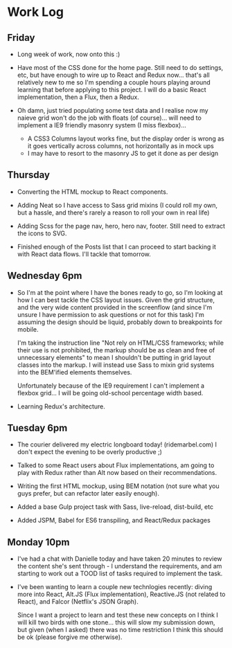 # Work Log

## Friday

- Long week of work, now onto this :)

- Have most of the CSS done for the home page. Still need to do settings, etc,
  but have enough to wire up to React and Redux now... that's all relatively new
  to me so I'm spending a couple hours playing around learning that before applying
  to this project.
  I will do a basic React implementation, then a Flux, then a Redux.

- Oh damn, just tried populating some test data and I realise now my naieve grid
  won't do the job with floats (of course)... will need to implement a IE9 friendly
  masonry system (I miss flexbox)...
  - A CSS3 Columns layout works fine, but the display order is wrong as it goes
    vertically across columns, not horizontally as in mock ups
  - I may have to resort to the masonry JS to get it done as per design

## Thursday

- Converting the HTML mockup to React components.

- Adding Neat so I have access to Sass grid mixins (I could roll my own, but a hassle,
  and there's rarely a reason to roll your own in real life)

- Adding Scss for the page nav, hero, hero nav, footer. Still need to extract the
  icons to SVG.

- Finished enough of the Posts list that I can proceed to start backing it with
  React data flows. I'll tackle that tomorrow.

## Wednesday 6pm

- So I'm at the point where I have the bones ready to go, so I'm looking at how
  I can best tackle the CSS layout issues. Given the grid structure, and the
  very wide content provided in the screenflow (and since I'm unsure I have permission
  to ask questions or not for this task) I'm assuming the design should be liquid,
  probably down to breakpoints for mobile.

  I'm taking the instruction line "Not rely on HTML/CSS frameworks; while their
  use is not prohibited, the markup should be as clean and free of unnecessary
  elements" to mean I shouldn't be putting in grid layout classes into the markup.
  I will instead use Sass to mixin grid systems into the BEM'ified elements themselves.

  Unfortunately because of the IE9 requirement I can't implement a flexbox grid...
  I will be going old-school percentage width based.

- Learning Redux's architecture.

## Tuesday 6pm

- The courier delivered my electric longboard today! (ridemarbel.com) I don't expect
  the evening to be overly productive ;)

- Talked to some React users about Flux implementations, am going to play with Redux
  rather than Alt now based on their recommendations.

- Writing the first HTML mockup, using BEM notation (not sure what you guys prefer,
  but can refactor later easily enough).

- Added a base Gulp project task with Sass, live-reload, dist-build, etc

- Added JSPM, Babel for ES6 transpiling, and React/Redux packages

## Monday 10pm

- I've had a chat with Danielle today and have taken 20 minutes to review the content
  she's sent through - I understand the requirements, and am starting to work out a
  TOOD list of tasks required to implement the task.

- I've been wanting to learn a couple new technlogies recently: diving more into
  React, Alt.JS (Flux implementation), Reactive.JS (not related to React),
  and Falcor (Netflix's JSON Graph).

  Since I want a project to learn and test these new concepts on I think I will kill
  two birds with one stone... this will slow my submission down, but given (when I asked)
  there was no time restriction I think this should be ok (please forgive me otherwise).
